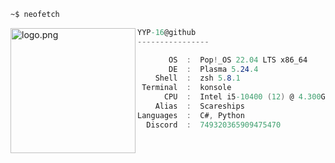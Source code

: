 ```zsh
~$ neofetch
```

<img align="left" src="https://github.com/YYP-16/YYP-16/blob/main/cannabis.png" alt="logo.png" width="200" /> 

```csharp
YYP-16@github
----------------

       OS  :  Pop!_OS 22.04 LTS x86_64
       DE  :  Plasma 5.24.4
    Shell  :  zsh 5.8.1
 Terminal  :  konsole
      CPU  :  Intel i5-10400 (12) @ 4.300GHz
    Alias  :  Scareships
Languages  :  C#, Python
  Discord  :  749320365909475470
```


